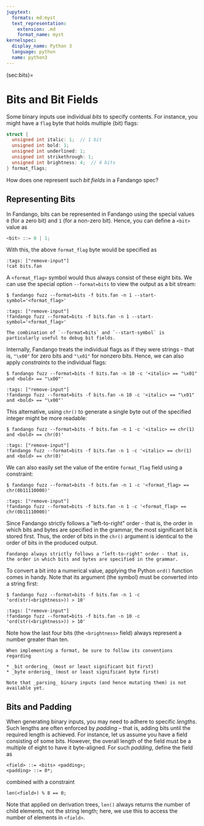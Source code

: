```yaml
---
jupytext:
  formats: md:myst
  text_representation:
    extension: .md
    format_name: myst
kernelspec:
  display_name: Python 3
  language: python
  name: python3
---
```


(sec:bits)=
# Bits and Bit Fields

Some binary inputs use individual _bits_ to specify contents.
For instance, you might have a `flag` byte that holds multiple (bit) flags:

```C
struct {
  unsigned int italic: 1;  // 1 bit
  unsigned int bold: 1;
  unsigned int underlined: 1;
  unsigned int strikethrough: 1;
  unsigned int brightness: 4;  // 4 bits
} format_flags;
```

How does one represent such _bit fields_ in a Fandango spec?


## Representing Bits

In Fandango, bits can be represented in Fandango using the special values `0` (for a zero bit) and `1` (for a non-zero bit).
Hence, you can define a `<bit>` value as

```python
<bit> ::= 0 | 1;
```

With this, the above `format_flag` byte would be specified as

```{code-cell}
:tags: ["remove-input"]
!cat bits.fan
```

A `<format_flag>` symbol would thus always consist of these eight bits.
We can use the special option ``--format=bits`` to view the output as a bit stream:

```shell
$ fandango fuzz --format=bits -f bits.fan -n 1 --start-symbol='<format_flag>'
```

```{code-cell}
:tags: ["remove-input"]
!fandango fuzz --format=bits -f bits.fan -n 1 --start-symbol='<format_flag>'
```

```{note}
The combination of `--format=bits` and `--start-symbol` is particularly useful to debug bit fields.
```

Internally, Fandango treats the individual flags as if they were strings - that is, `"\x00"` for zero bits and `"\x01"` for nonzero bits.
Hence, we can also apply _constraints_ to the individual flags:

```shell
$ fandango fuzz --format=bits -f bits.fan -n 10 -c '<italic> == "\x01" and <bold> == "\x00"'
```

```{code-cell}
:tags: ["remove-input"]
!fandango fuzz --format=bits -f bits.fan -n 10 -c '<italic> == "\x01" and <bold> == "\x00"'
```

This alternative, using `chr()` to generate a single byte out of the specified integer might be more readable:

```shell
$ fandango fuzz --format=bits -f bits.fan -n 1 -c '<italic> == chr(1) and <bold> == chr(0)'
```

```{code-cell}
:tags: ["remove-input"]
!fandango fuzz --format=bits -f bits.fan -n 1 -c '<italic> == chr(1) and <bold> == chr(0)'
```

We can also easily set the value of the entire `format_flag` field using a constraint:

```shell
$ fandango fuzz --format=bits -f bits.fan -n 1 -c '<format_flag> == chr(0b11110000)'
```

```{code-cell}
:tags: ["remove-input"]
!fandango fuzz --format=bits -f bits.fan -n 1 -c '<format_flag> == chr(0b11110000)'
```

Since Fandango strictly follows a "left-to-right" order - that is, the order in which bits and bytes are specified in the grammar, the most significant bit is stored first.
Thus, the order of bits in the `chr()` argument is identical to the order of bits in the produced output.

```{note}
Fandango always strictly follows a "left-to-right" order - that is, the order in which bits and bytes are specified in the grammar.
```

To convert a bit into a numerical value, applying the Python `ord()` function comes in handy.
Note that its argument (the symbol) must be converted into a string first:

```shell
$ fandango fuzz --format=bits -f bits.fan -n 1 -c 'ord(str(<brightness>)) > 10'
```

```{code-cell}
:tags: ["remove-input"]
!fandango fuzz --format=bits -f bits.fan -n 10 -c 'ord(str(<brightness>)) > 10'
```

Note how the last four bits (the `<brightness>` field) always represent a number greater than ten.

```{warning}
When implementing a format, be sure to follow its conventions regarding

* _bit ordering_ (most or least significant bit first)
* _byte ordering_ (most or least significant byte first)
```

```{error}
Note that _parsing_ binary inputs (and hence mutating them) is not available yet.
```

## Bits and Padding

When generating binary inputs, you may need to adhere to specific _lengths_.
Such lengths are often enforced by _padding_ – that is, adding bits until the required length is achieved.
For instance, let us assume you have a field consisting of some bits.
However, the overall length of the field must be a multiple of eight to have it byte-aligned.
For such _padding_, define the field as

```
<field> ::= <bits> <padding>;
<padding> ::= 0*;
```

combined with a constraint

```
len(<field>) % 8 == 0;
```

Note that applied on derivation trees, `len()` always returns the number of child elements, not the string length; here, we use this to access the number of elements in `<field>`.

